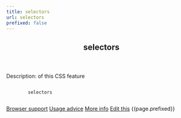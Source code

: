 ```yaml
---
title: selectors
url: selectors
prefixed: false
---
```


<article id="selectors" class="feature prefix-{{page.prefixed}}">
	<header class="feature__header">
		<h2>selectors</h2>
	</header>
	<p class="feature__description">
		Description: of this CSS feature
	</p>
	<pre class="feature__code"><code>
		selectors
	</code></pre>
	<footer class="feature__footer">
		<a href="http://caniuse.com/selectors">Browser support</a> 
		<a href="http://html5please.com/#selectors">Usage advice</a> 
		<a href="http://www.css3files.com/selectors">More info</a> 
		<a href="https://github.com/davidhund/shouldiprefix/blob/ghpages/_posts/{{page.title}}.md">Edit this</a> 
		<span class="feature__prefix">{{page.prefixed}}</span>
	</footer>
</article>
